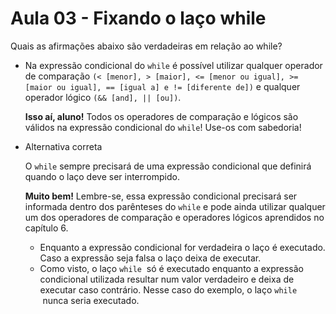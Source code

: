 # Aula 03 - Fixando o laço while

Quais as afirmações abaixo são verdadeiras em relação ao while?

- Na expressão condicional do `while` é possível utilizar qualquer operador de comparação `(< [menor], > [maior], <= [menor ou igual], >= [maior ou igual], == [igual a] e != [diferente de])` e qualquer operador lógico `(&& [and], || [ou])`.
    
    **Isso aí, aluno!** Todos os operadores de comparação e lógicos são válidos na expressão condicional do `while`! Use-os com sabedoria!
    
- Alternativa correta
    
    O `while` sempre precisará de uma expressão condicional que definirá quando o laço deve ser interrompido.
    
    **Muito bem!** Lembre-se, essa expressão condicional precisará ser informada dentro dos parênteses do `while` e pode ainda utilizar qualquer um dos operadores de comparação e operadores lógicos aprendidos no capítulo 6.
    
    - Enquanto a expressão condicional for verdadeira o laço é executado. Caso a expressão seja falsa o laço deixa de executar.
    - Como visto, o laço `while`  só é executado enquanto a expressão condicional utilizada resultar num valor verdadeiro e deixa de executar caso contrário. Nesse caso do exemplo, o laço `while`  nunca seria executado.